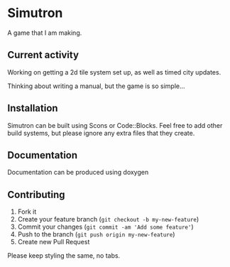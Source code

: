 # Simutron

A game that I am making.

## Current activity

Working on getting a 2d tile system set up, as well as timed city updates.

Thinking about writing a manual, but the game is so simple...

## Installation

Simutron can be built using Scons or Code::Blocks.  Feel free to add other
build systems, but please ignore any extra files that they create.

## Documentation

Documentation can be produced using doxygen

## Contributing

1. Fork it
2. Create your feature branch (`git checkout -b my-new-feature`)
3. Commit your changes (`git commit -am 'Add some feature'`)
4. Push to the branch (`git push origin my-new-feature`)
5. Create new Pull Request

Please keep styling the same, no tabs.
